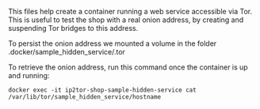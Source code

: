 This files help create a container running a web service accessible via Tor.
This is useful to test the shop with a real onion address, by creating and suspending Tor bridges to this address.

To persist the onion address we mounted a volume in the folder .docker/sample_hidden_service/.tor

To retrieve the onion address, run this command once the container is up and running:
```
docker exec -it ip2tor-shop-sample-hidden-service cat /var/lib/tor/sample_hidden_service/hostname
```